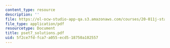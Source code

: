 ```yaml
---
content_type: resource
description: ''
file: https://ol-ocw-studio-app-qa.s3.amazonaws.com/courses/20-011j-statistical-thermodynamics-of-biomolecular-systems-be-011j-spring-2004/5f2ce7fdfca7a055ecd518750a102557_pset7_solutions.pdf
file_type: application/pdf
resourcetype: Document
title: pset7_solutions.pdf
uid: 5f2ce7fd-fca7-a055-ecd5-18750a102557
---
```

